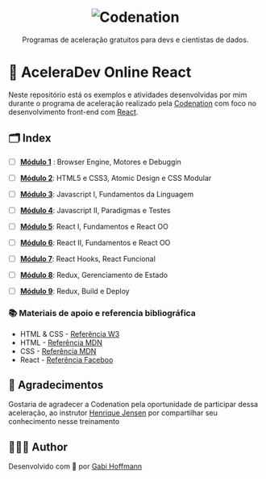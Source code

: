 <h1 align='center'>
  <img src="https://www.codenation.dev/_nuxt/img/9bd98ba.svg" alt="Codenation">
</h1>
<p align="center">Programas de aceleração gratuitos para devs e cientistas de dados.</p>

# 🚀 AceleraDev Online React
Neste repositório está os exemplos e atividades desenvolvidas por mim durante o programa de aceleração realizado pela [Codenation](https://www.codenation.dev/) com foco no desenvolvimento front-end com [React](https://pt-br.reactjs.org/).

## 🗂 Index

- [ ] **[Módulo 1](https://github.com/gabihoffmann/aceleradev-react/tree/master/week-1)** : Browser Engine, Motores e Debuggin
- [ ] **[Módulo 2](https://github.com/gabihoffmann/aceleradev-react/tree/master/week-2)**: HTML5 e CSS3, Atomic Design e CSS Modular
- [ ] **[Módulo 3](https://github.com/gabihoffmann/aceleradev-react/tree/master/week-3)**: Javascript I, Fundamentos da Linguagem
- [ ] **[Módulo 4](https://github.com/gabihoffmann/aceleradev-react/tree/master/week-4)**: Javascript II, Paradigmas e Testes
- [ ] **[Módulo 5](https://github.com/gabihoffmann/aceleradev-react/tree/master/week-5)**: React I, Fundamentos e React OO
- [ ] **[Módulo 6](https://github.com/gabihoffmann/aceleradev-react/tree/master/week-6)**: React II, Fundamentos e React OO
- [ ] **[Módulo 7](https://github.com/gabihoffmann/aceleradev-react/tree/master/week-7)**: React Hooks, React Funcional
- [ ] **[Módulo 8](https://github.com/gabihoffmann/aceleradev-react/tree/master/week-8)**: Redux, Gerenciamento de Estado
- [ ] **[Módulo 9](https://github.com/gabihoffmann/aceleradev-react/tree/master/week-9)**: Redux, Build e Deploy

 

### 📚 Materiais de apoio e referencia bibliográfica
  * HTML & CSS - [Referência W3](https://www.w3.org/standards/webdesign/htmlcss)
  * HTML - [Referência MDN](https://developer.mozilla.org/pt-BR/docs/Web/HTML)
  * CSS - [Referência MDN](https://developer.mozilla.org/pt-BR/docs/Web/CSS)
  * React - [Referência Faceboo](https://pt-br.reactjs.org/)

## 🤝 Agradecimentos

Gostaria de agradecer a Codenation pela oportunidade de participar dessa aceleração, ao instrutor [Henrique Jensen](https://github.com/henriquejensen) por compartilhar seu conhecimento nesse treinamento

## 🙋🏻‍♀️ Author

Desenvolvido com  🧡 por [Gabi Hoffmann](https://www.linkedin.com/in/agfhoffmann/)